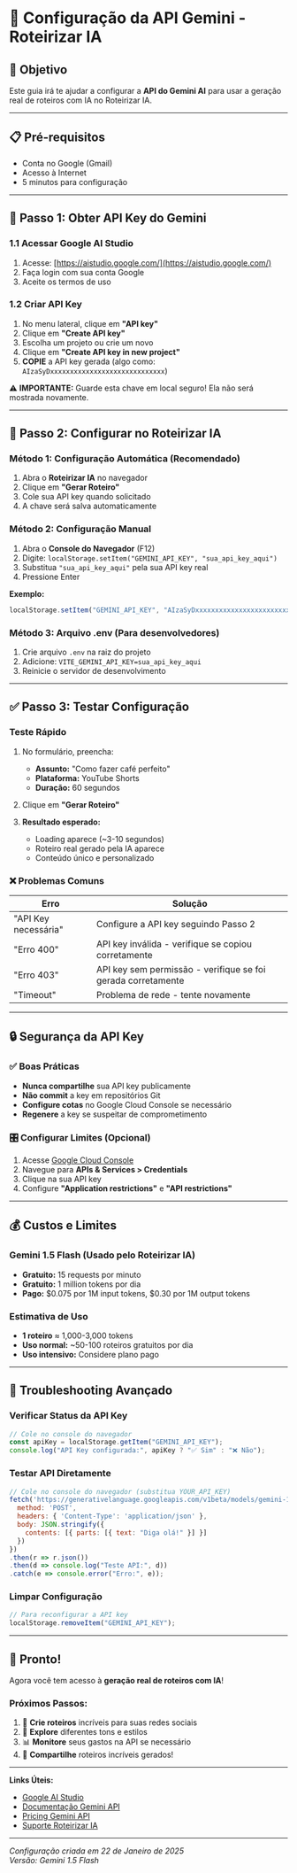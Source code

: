 # 🤖 Configuração da API Gemini - Roteirizar IA

## 🎯 Objetivo
Este guia irá te ajudar a configurar a **API do Gemini AI** para usar a geração real de roteiros com IA no Roteirizar IA.

---

## 📋 **Pré-requisitos**
- Conta no Google (Gmail)
- Acesso à Internet
- 5 minutos para configuração

---

## 🔑 **Passo 1: Obter API Key do Gemini**

### **1.1 Acessar Google AI Studio**
1. Acesse: [https://aistudio.google.com/](https://aistudio.google.com/)
2. Faça login com sua conta Google
3. Aceite os termos de uso

### **1.2 Criar API Key**
1. No menu lateral, clique em **"API key"** 
2. Clique em **"Create API key"**
3. Escolha um projeto ou crie um novo
4. Clique em **"Create API key in new project"**
5. **COPIE** a API key gerada (algo como: `AIzaSyDxxxxxxxxxxxxxxxxxxxxxxxxxxxxx`)

⚠️ **IMPORTANTE:** Guarde esta chave em local seguro! Ela não será mostrada novamente.

---

## 🚀 **Passo 2: Configurar no Roteirizar IA**

### **Método 1: Configuração Automática (Recomendado)**
1. Abra o **Roteirizar IA** no navegador
2. Clique em **"Gerar Roteiro"** 
3. Cole sua API key quando solicitado
4. A chave será salva automaticamente

### **Método 2: Configuração Manual**
1. Abra o **Console do Navegador** (F12)
2. Digite: `localStorage.setItem("GEMINI_API_KEY", "sua_api_key_aqui")`
3. Substitua `"sua_api_key_aqui"` pela sua API key real
4. Pressione Enter

**Exemplo:**
```javascript
localStorage.setItem("GEMINI_API_KEY", "AIzaSyDxxxxxxxxxxxxxxxxxxxxxxxxxxxxx")
```

### **Método 3: Arquivo .env (Para desenvolvedores)**
1. Crie arquivo `.env` na raiz do projeto
2. Adicione: `VITE_GEMINI_API_KEY=sua_api_key_aqui`
3. Reinicie o servidor de desenvolvimento

---

## ✅ **Passo 3: Testar Configuração**

### **Teste Rápido**
1. No formulário, preencha:
   - **Assunto:** "Como fazer café perfeito"
   - **Plataforma:** YouTube Shorts
   - **Duração:** 60 segundos

2. Clique em **"Gerar Roteiro"**

3. **Resultado esperado:** 
   - Loading aparece (~3-10 segundos)
   - Roteiro real gerado pela IA aparece
   - Conteúdo único e personalizado

### **❌ Problemas Comuns**

| Erro | Solução |
|------|---------|
| "API Key necessária" | Configure a API key seguindo Passo 2 |
| "Erro 400" | API key inválida - verifique se copiou corretamente |
| "Erro 403" | API key sem permissão - verifique se foi gerada corretamente |
| "Timeout" | Problema de rede - tente novamente |

---

## 🔒 **Segurança da API Key**

### **✅ Boas Práticas**
- **Nunca compartilhe** sua API key publicamente
- **Não commit** a key em repositórios Git
- **Configure cotas** no Google Cloud Console se necessário
- **Regenere** a key se suspeitar de comprometimento

### **🎛️ Configurar Limites (Opcional)**
1. Acesse [Google Cloud Console](https://console.cloud.google.com/)
2. Navegue para **APIs & Services > Credentials**
3. Clique na sua API key
4. Configure **"Application restrictions"** e **"API restrictions"**

---

## 💰 **Custos e Limites**

### **Gemini 1.5 Flash (Usado pelo Roteirizar IA)**
- **Gratuito:** 15 requests por minuto
- **Gratuito:** 1 million tokens por dia
- **Pago:** $0.075 por 1M input tokens, $0.30 por 1M output tokens

### **Estimativa de Uso**
- **1 roteiro** ≈ 1,000-3,000 tokens
- **Uso normal:** ~50-100 roteiros gratuitos por dia
- **Uso intensivo:** Considere plano pago

---

## 🔧 **Troubleshooting Avançado**

### **Verificar Status da API Key**
```javascript
// Cole no console do navegador
const apiKey = localStorage.getItem("GEMINI_API_KEY");
console.log("API Key configurada:", apiKey ? "✅ Sim" : "❌ Não");
```

### **Testar API Diretamente**
```javascript
// Cole no console do navegador (substitua YOUR_API_KEY)
fetch('https://generativelanguage.googleapis.com/v1beta/models/gemini-1.5-flash-latest:generateContent?key=YOUR_API_KEY', {
  method: 'POST',
  headers: { 'Content-Type': 'application/json' },
  body: JSON.stringify({
    contents: [{ parts: [{ text: "Diga olá!" }] }]
  })
})
.then(r => r.json())
.then(d => console.log("Teste API:", d))
.catch(e => console.error("Erro:", e));
```

### **Limpar Configuração**
```javascript
// Para reconfigurar a API key
localStorage.removeItem("GEMINI_API_KEY");
```

---

## 🎉 **Pronto!**

Agora você tem acesso à **geração real de roteiros com IA**! 

### **Próximos Passos:**
1. 📝 **Crie roteiros** incríveis para suas redes sociais
2. 🎨 **Explore** diferentes tons e estilos
3. 📊 **Monitore** seus gastos na API se necessário
4. 🚀 **Compartilhe** roteiros incríveis gerados!

---

**Links Úteis:**
- [Google AI Studio](https://aistudio.google.com/)
- [Documentação Gemini API](https://ai.google.dev/docs)
- [Pricing Gemini API](https://ai.google.dev/pricing)
- [Suporte Roteirizar IA](../user-guide/faq.md)

---

*Configuração criada em 22 de Janeiro de 2025*  
*Versão: Gemini 1.5 Flash* 